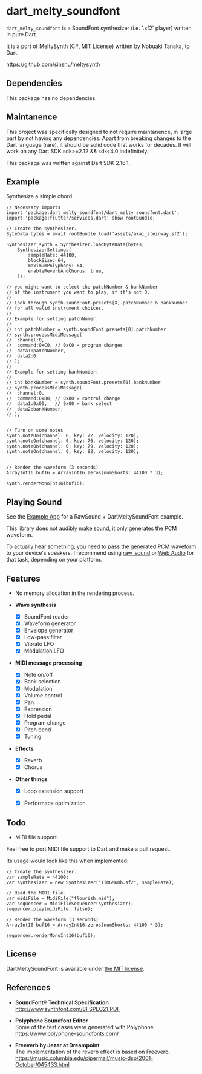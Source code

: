 # dart_melty_soundfont

`dart_melty_soundfont` is a SoundFont synthesizer (i.e. '.sf2' player) written in pure Dart.

It is a port of MeltySynth (C#, MIT License) written by Nobuaki Tanaka, to Dart.

https://github.com/sinshu/meltysynth

## Dependencies

This package has no dependencies.

## Maintanence

This project was specifically designed to not require maintanence, in large part by not having any dependencies. Apart from breaking changes to the Dart language (rare), it should be solid code that works for decades. It will work on any Dart SDK sdk>=2.12 && sdk<4.0 indefinitely. 

This package was written against Dart SDK 2.16.1.

## Example

Synthesize a simple chord:

```
// Necessary Imports
import 'package:dart_melty_soundfont/dart_melty_soundfont.dart';
import 'package:flutter/services.dart' show rootBundle;

// Create the synthesizer.
ByteData bytes = await rootBundle.load('assets/akai_steinway.sf2');

Synthesizer synth = Synthesizer.loadByteData(bytes, 
    SynthesizerSettings(
        sampleRate: 44100, 
        blockSize: 64, 
        maximumPolyphony: 64, 
        enableReverbAndChorus: true,
    ));

// you might want to select the patchNumber & bankNumber
// of the instrument you want to play, if it's not 0.
//
// Look through synth.soundFont.presets[X].patchNumber & bankNumber
// for all valid instrument choices.
//
// Example for setting patchNumer:
//
// int patchNumber = synth.soundFont.presets[0].patchNumber 
// synth.processMidiMessage(
//  channel:0, 
//  command:0xC0, // 0xC0 = program changes
//  data1:patchNumber, 
//  data2:0
// );
//
// Example for setting bankNumber:
//
// int bankNumber = synth.soundFont.presets[0].bankNumber 
// synth.processMidiMessage(
//  channel:0, 
//  command:0xB0, // 0xB0 = control change
//  data1:0x00,   // 0x00 = bank select
//  data2:bankNumber,
// );


// Turn on some notes
synth.noteOn(channel: 0, key: 72, velocity: 120);
synth.noteOn(channel: 0, key: 76, velocity: 120);
synth.noteOn(channel: 0, key: 79, velocity: 120);
synth.noteOn(channel: 0, key: 82, velocity: 120);


// Render the waveform (3 seconds)
ArrayInt16 buf16 = ArrayInt16.zeros(numShorts: 44100 * 3);

synth.renderMonoInt16(buf16);
```

## Playing Sound

See the [Example App](/example/lib/main.dart) for a RawSound + DartMeltySoundFont example.

This library does not audibly make sound, it only generates the PCM waveform. 

To actually hear something, you need to pass the generated PCM waveform to your device's speakers. I recommend using [raw_sound](https://pub.dev/packages/raw_sound) or [Web Audio](https://developer.mozilla.org/en-US/docs/Web/API/Web_Audio_API) for that task, depending on your platform.

## Features

* No memory allocation in the rendering process.

* __Wave synthesis__
    - [x] SoundFont reader
    - [x] Waveform generator
    - [x] Envelope generator
    - [x] Low-pass filter
    - [x] Vibrato LFO
    - [x] Modulation LFO
* __MIDI message processing__
    - [x] Note on/off
    - [x] Bank selection
    - [x] Modulation
    - [x] Volume control
    - [x] Pan
    - [x] Expression
    - [x] Hold pedal
    - [x] Program change
    - [x] Pitch bend
    - [x] Tuning
* __Effects__
    - [x] Reverb
    - [x] Chorus
* __Other things__
    - [x] Loop extension support
    - [x] Performace optimization


## Todo

- MIDI file support. 

Feel free to port MIDI file support to Dart and make a pull request. 

Its usage would look like this when implemented:

```
// Create the synthesizer.
var sampleRate = 44100;
var synthesizer = new Synthesizer("TimGM6mb.sf2", sampleRate);

// Read the MIDI file.
var midiFile = MidiFile("flourish.mid");
var sequencer = MidiFileSequencer(synthesizer);
sequencer.play(midiFile, false);

// Render the waveform (3 seconds)
ArrayInt16 buf16 = ArrayInt16.zeros(numShorts: 44100 * 3);

sequencer.renderMonoInt16(buf16);
```


## License

DartMeltySoundFont is available under [the MIT license](LICENSE.txt).



## References

* __SoundFont&reg; Technical Specification__  
http://www.synthfont.com/SFSPEC21.PDF

* __Polyphone Soundfont Editor__  
Some of the test cases were generated with Polyphone.  
https://www.polyphone-soundfonts.com/

* __Freeverb by Jezar at Dreampoint__  
The implementation of the reverb effect is based on Freeverb.  
https://music.columbia.edu/pipermail/music-dsp/2001-October/045433.html
